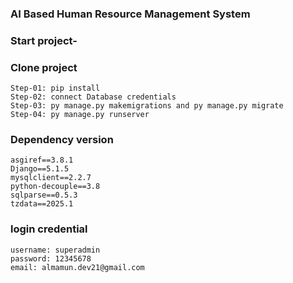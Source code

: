 ### AI Based Human Resource Management System

### Start project- 
### Clone project
```
Step-01: pip install 
Step-02: connect Database credentials
Step-03: py manage.py makemigrations and py manage.py migrate
Step-04: py manage.py runserver
```

### Dependency version 
```
asgiref==3.8.1
Django==5.1.5
mysqlclient==2.2.7
python-decouple==3.8
sqlparse==0.5.3
tzdata==2025.1
```

### login credential
```
username: superadmin
password: 12345678
email: almamun.dev21@gmail.com
````